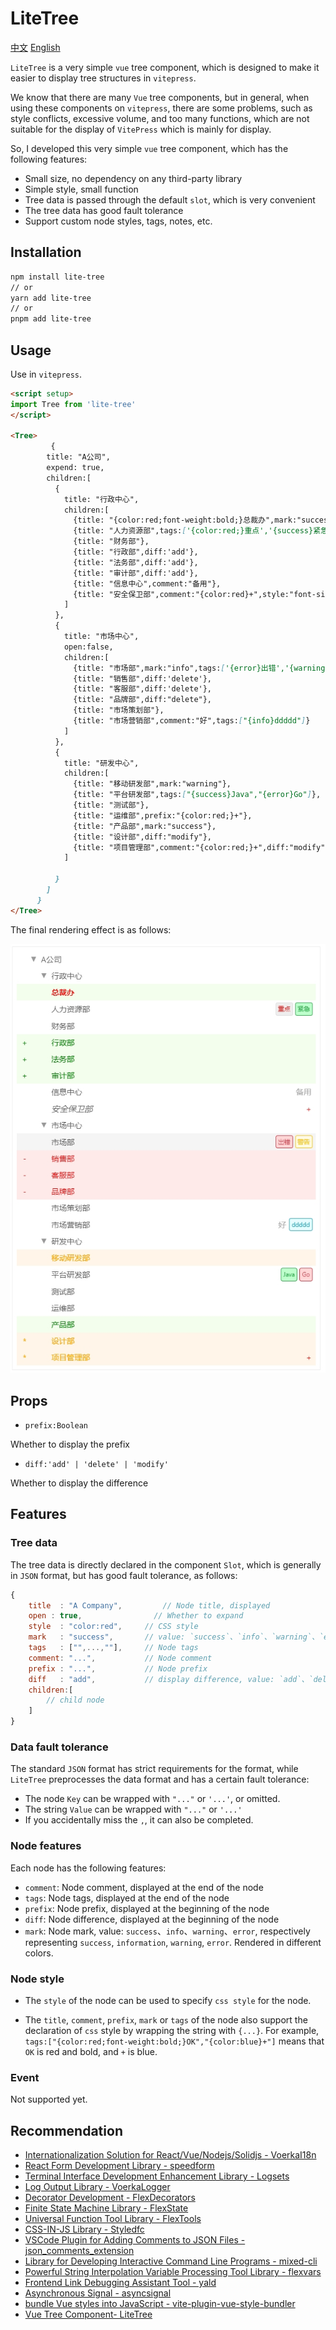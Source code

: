 # LiteTree

[中文](./readme_CN.md)
[English](./readme.md)

`LiteTree` is a very simple `vue` tree component, which is designed to make it easier to display tree structures in `vitepress`.

We know that there are many `Vue` tree components, but in general, when using these components on `vitepress`, there are some problems, such as style conflicts, excessive volume, and too many functions, which are not suitable for the display of `VitePress` which is mainly for display.

So, I developed this very simple `vue` tree component, which has the following features:

- Small size, no dependency on any third-party library
- Simple style, small function
- Tree data is passed through the default `slot`, which is very convenient
- The tree data has good fault tolerance
- Support custom node styles, tags, notes, etc.


## Installation

```bash
npm install lite-tree
// or
yarn add lite-tree
// or
pnpm add lite-tree
```

## Usage

Use in `vitepress`.

```md
<script setup>
import Tree from 'lite-tree'
</script>

<Tree>
         {
        title: "A公司",
        expend: true,
        children:[          
          {
            title: "行政中心",
            children:[
              {title: "{color:red;font-weight:bold;}总裁办",mark:"success"},
              {title: "人力资源部",tags:['{color:red;}重点','{success}紧急']},
              {title: "财务部"},
              {title: "行政部",diff:'add'},
              {title: "法务部",diff:'add'},
              {title: "审计部",diff:'add'},
              {title: "信息中心",comment:"备用"},
              {title: "安全保卫部",comment:"{color:red}+",style:"font-size:16px;font-style:italic"} 
            ]
          },
          { 
            title: "市场中心",
            open:false,
            children:[
              {title: "市场部",mark:"info",tags:['{error}出错','{warning}警告']},
              {title: "销售部",diff:'delete'},
              {title: "客服部",diff:'delete'},
              {title: "品牌部",diff:"delete"},
              {title: "市场策划部"},
              {title: "市场营销部",comment:"好",tags:["{info}ddddd"]}
            ]
          },
          {
            title: "研发中心",
            children:[
              {title: "移动研发部",mark:"warning"},
              {title: "平台研发部",tags:["{success}Java","{error}Go"]},
              {title: "测试部"},
              {title: "运维部",prefix:"{color:red;}+"},
              {title: "产品部",mark:"success"},
              {title: "设计部",diff:"modify"},
              {title: "项目管理部",comment:"{color:red;}+",diff:"modify"}
            ]

          }
        ]
      }    
</Tree>

```


The final rendering effect is as follows:

![](./docs/tree.png)


## Props

- `prefix:Boolean` 

Whether to display the prefix

- `diff:'add' | 'delete' | 'modify'`

Whether to display the difference

## Features

### Tree data

The tree data is directly declared in the component `Slot`, which is generally in `JSON` format, but has good fault tolerance, as follows:
 
```js
{
    title  : "A Company",         // Node title, displayed    
    open : true,                // Whether to expand
    style  : "color:red",     // CSS style
    mark   : "success",       // value: `success`、`info`、`warning`、`error`
    tags   : ["",...,""],     // Node tags
    comment: "...",           // Node comment
    prefix : "...",           // Node prefix
    diff   : "add",           // display difference, value: `add`、`delete`、`modify`，or "+"、"-"、"*"
    children:[
        // child node
    ]
}
```

### Data fault tolerance

The standard `JSON` format has strict requirements for the format, while `LiteTree` preprocesses the data format and has a certain fault tolerance:

- The node `Key` can be wrapped with `"..."` or `'...'`, or omitted.
- The string `Value` can be wrapped with `"..."` or `'...'`
- If you accidentally miss the `,`, it can also be completed.

### Node features

Each node has the following features:

- `comment`:  Node comment, displayed at the end of the node
- `tags`:     Node tags, displayed at the end of the node
- `prefix`:   Node prefix, displayed at the beginning of the node
- `diff`:     Node difference, displayed at the beginning of the node
- `mark`:     Node mark, value: `success`、`info`、`warning`、`error`, respectively representing `success`, `information`, `warning`, `error`. Rendered in different colors.

### Node style

- The `style` of the node can be used to specify `css style` for the node.

- The `title`, `comment`, `prefix`, `mark` or `tags` of the node also support the declaration of `css` style by wrapping the string with `{...}`. For example, `tags:["{color:red;font-weight:bold;}OK","{color:blue}+"]` means that `OK` is red and bold, and `+` is blue.

### Event

Not supported yet.


## Recommendation

- [Internationalization Solution for React/Vue/Nodejs/Solidjs - VoerkaI18n](https://zhangfisher.github.io/voerka-i18n/)
- [React Form Development Library - speedform](https://zhangfisher.github.io/speed-form/)
- [Terminal Interface Development Enhancement Library - Logsets](https://zhangfisher.github.io/logsets/)
- [Log Output Library  - VoerkaLogger](https://zhangfisher.github.io/voerkalogger/)
- [Decorator Development - FlexDecorators](https://zhangfisher.github.io/flex-decorators/)
- [Finite State Machine Library  - FlexState](https://zhangfisher.github.io/flexstate/)
- [Universal Function Tool Library - FlexTools](https://zhangfisher.github.io/flex-tools/)
- [CSS-IN-JS Library  - Styledfc](https://zhangfisher.github.io/styledfc/)
- [VSCode Plugin for Adding Comments to JSON Files - json_comments_extension](https://github.com/zhangfisher/json_comments_extension)
- [Library for Developing Interactive Command Line Programs  - mixed-cli](https://github.com/zhangfisher/mixed-cli)
- [Powerful String Interpolation Variable Processing Tool Library - flexvars](https://github.com/zhangfisher/flexvars)
- [Frontend Link Debugging Assistant Tool - yald](https://github.com/zhangfisher/yald)
- [Asynchronous Signal - asyncsignal](https://github.com/zhangfisher/asyncsignal)
- [bundle Vue styles into JavaScript - vite-plugin-vue-style-bundler ](https://github.com/zhangfisher/vite-plugin-vue-style-bundler)
- [Vue Tree Component- LiteTree](https://github.com/zhangfisher/lite-tree)